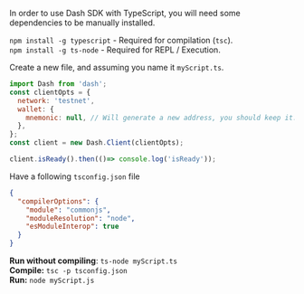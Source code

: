 In order to use Dash SDK with TypeScript, you will need some dependencies to be manually installed.   

`npm install -g typescript` - Required for compilation (`tsc`).    
`npm install -g ts-node` - Required for REPL / Execution.     

Create a new file, and assuming you name it `myScript.ts`.    

```js
import Dash from 'dash';
const clientOpts = {
  network: 'testnet',
  wallet: {
    mnemonic: null, // Will generate a new address, you should keep it.
  },
};
const client = new Dash.Client(clientOpts);

client.isReady().then(()=> console.log('isReady'));
```

Have a following `tsconfig.json` file

```json
{
  "compilerOptions": {
    "module": "commonjs",
    "moduleResolution": "node",
    "esModuleInterop": true
  }
}
```

**Run without compiling**: `ts-node myScript.ts`  
**Compile:** `tsc -p tsconfig.json`  
**Run:** `node myScript.js`  
